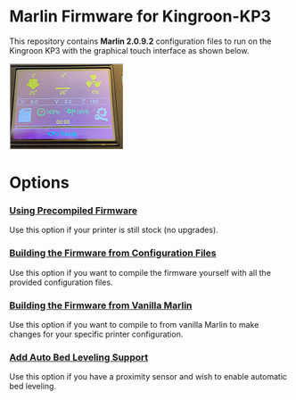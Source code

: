 # Marlin Firmware for Kingroon-KP3
This repository contains **Marlin 2.0.9.2** configuration files to run on the Kingroon KP3 with the graphical touch interface as shown below.

[![](https://github.com/3DP-Tech/Kingroon-KP3/raw/main/Images/screen-205.png)](https://3dp-tech.github.io/Kingroon-KP3/image)

# Options
### [Using Precompiled Firmware](https://3dp-tech.github.io/Kingroon-KP3/precompiled)

Use this option if your printer is still stock (no upgrades).

### [Building the Firmware from Configuration Files](https://3dp-tech.github.io/Kingroon-KP3/build-config)

Use this option if you want to compile the firmware yourself with all the provided configuration files.

### [Building the Firmware from Vanilla Marlin](https://3dp-tech.github.io/Kingroon-KP3/build-vanilla)

Use this option if you want to compile to from vanilla Marlin to make changes for your specific printer configuration.

### [Add Auto Bed Leveling Support](https://3dp-tech.github.io/Kingroon-KP3/abl)

Use this option if you have a proximity sensor and wish to enable automatic bed leveling.